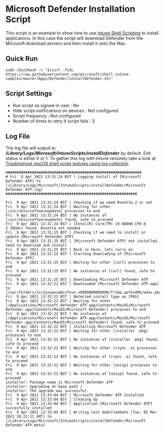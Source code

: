 # Microsoft Defender Installation Script

This script is an example to show how to use [Intune Shell Scripting](https://docs.microsoft.com/en-us/mem/intune/apps/macos-shell-scripts) to install applications. In this case the script will download Defender from the Microsoft download servers and then install it onto the Mac.

## Quick Run

```
sudo /bin/bash -c "$(curl -fsSL https://raw.githubusercontent.com/microsoft/shell-intune-samples/master/Apps/Defender/installDefender.sh)" 
```

## Script Settings

- Run script as signed-in user : No
- Hide script notifications on devices : Not configured
- Script frequency : Not configured
- Number of times to retry if script fails : 3

## Log File

The log file will output to ***/Library/Logs/Microsoft/IntuneScripts/installDefender*** by default. Exit status is either 0 or 1. To gather this log with Intune remotely take a look at  [Troubleshoot macOS shell script policies using log collection](https://docs.microsoft.com/en-us/mem/intune/apps/macos-shell-scripts#troubleshoot-macos-shell-script-policies-using-log-collection)

```
##############################################################
# Fri  9 Apr 2021 13:31:24 BST | Logging install of [Microsoft Defender ATP] to [/Library/Logs/Microsoft/IntuneScripts/installDefender/Microsoft Defender ATP.log]
############################################################

Fri  9 Apr 2021 13:31:24 BST | Checking if we need Rosetta 2 or not
Fri  9 Apr 2021 13:31:24 BST | Waiting for other [/usr/sbin/softwareupdate] processes to end
Fri  9 Apr 2021 13:31:24 BST | No instances of [/usr/sbin/softwareupdate] found, safe to proceed
Fri  9 Apr 2021 13:31:24 BST | [Intel(R) Core(TM) i9-9880H CPU @ 2.30GHz] found, Rosetta not needed
Fri  9 Apr 2021 13:31:25 BST | Checking if we need to install or update [Microsoft Defender ATP]
Fri  9 Apr 2021 13:31:25 BST | [Microsoft Defender ATP] not installed, need to download and install
Fri  9 Apr 2021 13:31:25 BST | Dock is here, lets carry on
Fri  9 Apr 2021 13:31:25 BST | Starting downlading of [Microsoft Defender ATP]
Fri  9 Apr 2021 13:31:25 BST | Waiting for other [curl] processes to end
Fri  9 Apr 2021 13:31:25 BST | No instances of [curl] found, safe to proceed
Fri  9 Apr 2021 13:31:25 BST | Downloading Microsoft Defender ATP
Fri  9 Apr 2021 13:32:22 BST | Downloaded [Microsoft Defender ATP.app] to [/var/folders/zz/zyxvpxvq6csfxvn_n0000000000000/T/tmp.apfkvUMX/wdav.pkg]
Fri  9 Apr 2021 13:32:22 BST | Detected install type as [PKG]
Fri  9 Apr 2021 13:32:22 BST | Waiting for other [/Applications/Microsoft Defender ATP.app/Contents/MacOS/Microsoft Defender.app/Contents/MacOS/Microsoft Defender] processes to end
Fri  9 Apr 2021 13:32:22 BST | No instances of [/Applications/Microsoft Defender ATP.app/Contents/MacOS/Microsoft Defender.app/Contents/MacOS/Microsoft Defender] found, safe to proceed
Fri  9 Apr 2021 13:32:22 BST | Installing Microsoft Defender ATP
Fri  9 Apr 2021 13:32:22 BST | Waiting for other [installer -pkg] processes to end
Fri  9 Apr 2021 13:32:22 BST | No instances of [installer -pkg] found, safe to proceed
Fri  9 Apr 2021 13:32:22 BST | Waiting for other [rsync -a] processes to end
Fri  9 Apr 2021 13:32:22 BST | No instances of [rsync -a] found, safe to proceed
Fri  9 Apr 2021 13:32:22 BST | Waiting for other [unzip] processes to end
Fri  9 Apr 2021 13:32:22 BST | No instances of [unzip] found, safe to proceed
installer: Package name is Microsoft Defender ATP
installer: Upgrading at base path /
installer: The upgrade was successful.
Fri  9 Apr 2021 13:33:04 BST | Microsoft Defender ATP Installed
Fri  9 Apr 2021 13:33:04 BST | Cleaning Up
Fri  9 Apr 2021 13:33:04 BST | Application [Microsoft Defender ATP] succesfully installed
Fri  9 Apr 2021 13:33:05 BST | Writing last modifieddate [Tue, 02 Mar 2021 10:22:11 GMT] to [/Library/Logs/Microsoft/IntuneScripts/installDefender/Microsoft Defender ATP.meta]
```